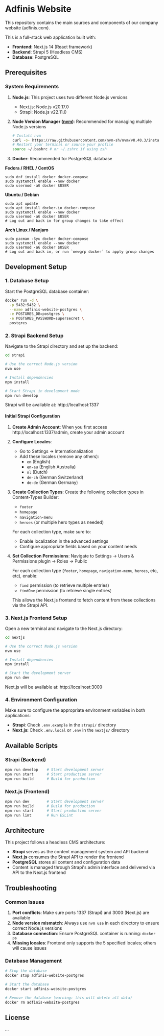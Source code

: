 # Adfinis Website

This repository contains the main sources and components of our company website (adfinis.com).

This is a full-stack web application built with:
- **Frontend**: Next.js 14 (React framework)
- **Backend**: Strapi 5 (Headless CMS)
- **Database**: PostgreSQL

## Prerequisites

### System Requirements

1. **Node.js**: This project uses two different Node.js versions
   - Next.js: Node.js v20.17.0
   - Strapi: Node.js v22.11.0

2. **Node Version Manager ([nvm](https://github.com/nvm-sh/nvm))**: Recommended for managing multiple Node.js versions
   ```bash
   # Install nvm
   curl -o- https://raw.githubusercontent.com/nvm-sh/nvm/v0.40.3/install.sh | bash
   # Restart your terminal or source your profile
   source ~/.bashrc # or ~/.zshrc if using zsh
   ```

3. **Docker**: Recommended for PostgreSQL database

**Fedora / RHEL / CentOS**
```shell
sudo dnf install docker docker-compose
sudo systemctl enable --now docker
sudo usermod -aG docker $USER
```

**Ubuntu / Debian**
```shell
sudo apt update
sudo apt install docker.io docker-compose
sudo systemctl enable --now docker
sudo usermod -aG docker $USER
# Log out and back in for group changes to take effect
```

**Arch Linux / Manjaro**
```shell
sudo pacman -Syu docker docker-compose
sudo systemctl enable --now docker
sudo usermod -aG docker $USER
# Log out and back in, or run `newgrp docker` to apply group changes
```

## Development Setup

### 1. Database Setup

Start the PostgreSQL database container:

```bash
docker run -d \
  -p 5432:5432 \
  --name adfinis-website-postgres \
  -e POSTGRES_DB=postgres \
  -e POSTGRES_PASSWORD=supersecret \
  postgres
```

### 2. Strapi Backend Setup

Navigate to the Strapi directory and set up the backend:

```bash
cd strapi

# Use the correct Node.js version
nvm use

# Install dependencies
npm install

# Start Strapi in development mode
npm run develop
```

Strapi will be available at: http://localhost:1337

#### Initial Strapi Configuration

1. **Create Admin Account**: When you first access http://localhost:1337/admin, create your admin account

2. **Configure Locales**:
   - Go to Settings → Internationalization
   - Add these locales (remove any others):
     - `en` (English)
     - `en-au` (English Australia)
     - `nl` (Dutch)
     - `de-ch` (German Switzerland)
     - `de-de` (German Germany)

3. **Create Collection Types**:
   Create the following collection types in Content-Types Builder:
   - `footer`
   - `homepage`
   - `navigation-menu`
   - `heroes` (or multiple hero types as needed)

   For each collection type, make sure to:
   - Enable localization in the advanced settings
   - Configure appropriate fields based on your content needs

4. **Set Collection Permissions**:
   Navigate to Settings → Users & Permissions plugin → Roles → Public

   For each collection type (`footer`, `homepage`, `navigation-menu`, `heroes`, etc, etc), enable:
   - `find` permission (to retrieve multiple entries)
   - `findOne` permission (to retrieve single entries)

   This allows the Next.js frontend to fetch content from these collections via the Strapi API.

### 3. Next.js Frontend Setup

Open a new terminal and navigate to the Next.js directory:

```bash
cd nextjs

# Use the correct Node.js version
nvm use

# Install dependencies
npm install

# Start the development server
npm run dev
```

Next.js will be available at: http://localhost:3000

### 4. Environment Configuration

Make sure to configure the appropriate environment variables in both applications:

- **Strapi**: Check `.env.example` in the `strapi/` directory
- **Next.js**: Check `.env.local` or `.env` in the `nextjs/` directory

## Available Scripts

### Strapi (Backend)
```bash
npm run develop    # Start development server
npm run start      # Start production server
npm run build      # Build for production
```

### Next.js (Frontend)
```bash
npm run dev        # Start development server
npm run build      # Build for production
npm run start      # Start production server
npm run lint       # Run ESLint
```

## Architecture

This project follows a headless CMS architecture:

- **Strapi** serves as the content management system and API backend
- **Next.js** consumes the Strapi API to render the frontend
- **PostgreSQL** stores all content and configuration data
- Content is managed through Strapi's admin interface and delivered via API to the Next.js frontend

## Troubleshooting

### Common Issues

1. **Port conflicts**: Make sure ports 1337 (Strapi) and 3000 (Next.js) are available
2. **Node version mismatch**: Always use `nvm use` in each directory to ensure correct Node.js versions
3. **Database connection**: Ensure PostgreSQL container is running: `docker ps`
4. **Missing locales**: Frontend only supports the 5 specified locales; others will cause issues

### Database Management

```bash
# Stop the database
docker stop adfinis-website-postgres

# Start the database
docker start adfinis-website-postgres

# Remove the database (warning: this will delete all data)
docker rm adfinis-website-postgres
```

## License

...
